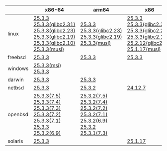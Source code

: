 ||x86-64|arm64|x86|armv7|ppc64le|armel|
| --- | --- | --- | --- | --- | --- | --- |
|linux|[25.3.3](https://github.com/roswell/sbcl_head/releases/download/25.3.3/sbcl-25.3.3-x86-64-linux-binary.tar.bz2)<br />[25.3.3(glibc2.31)](https://github.com/roswell/sbcl_head/releases/download/25.3.3/sbcl-25.3.3-x86-64-linux-glibc2.31-binary.tar.bz2)<br />[25.3.3(glibc2.23)](https://github.com/roswell/sbcl_head/releases/download/25.3.3/sbcl-25.3.3-x86-64-linux-glibc2.23-binary.tar.bz2)<br />[25.3.3(glibc2.19)](https://github.com/roswell/sbcl_head/releases/download/25.3.3/sbcl-25.3.3-x86-64-linux-glibc2.19-binary.tar.bz2)<br />[25.3.3(glibc2.10)](https://github.com/roswell/sbcl_head/releases/download/25.3.3/sbcl-25.3.3-x86-64-linux-glibc2.10-binary.tar.bz2)<br />[25.3.3(musl)](https://github.com/roswell/sbcl_head/releases/download/25.3.3/sbcl-25.3.3-x86-64-linux-musl-binary.tar.bz2)<br />|[25.3.3](https://github.com/roswell/sbcl_head/releases/download/25.3.3/sbcl-25.3.3-arm64-linux-binary.tar.bz2)<br />[25.3.3(glibc2.23)](https://github.com/roswell/sbcl_head/releases/download/25.3.3/sbcl-25.3.3-arm64-linux-glibc2.23-binary.tar.bz2)<br />[25.3.3(glibc2.19)](https://github.com/roswell/sbcl_head/releases/download/25.3.3/sbcl-25.3.3-arm64-linux-glibc2.19-binary.tar.bz2)<br />[25.3.3(musl)](https://github.com/roswell/sbcl_head/releases/download/25.3.3/sbcl-25.3.3-arm64-linux-musl-binary.tar.bz2)<br />|[25.3.3](https://github.com/roswell/sbcl_head/releases/download/25.3.3/sbcl-25.3.3-x86-linux-binary.tar.bz2)<br />[25.3.3(glibc2.31)](https://github.com/roswell/sbcl_head/releases/download/25.3.3/sbcl-25.3.3-x86-linux-glibc2.31-binary.tar.bz2)<br />[25.3.3(glibc2.23)](https://github.com/roswell/sbcl_head/releases/download/25.3.3/sbcl-25.3.3-x86-linux-glibc2.23-binary.tar.bz2)<br />[25.3.3(glibc2.19)](https://github.com/roswell/sbcl_head/releases/download/25.3.3/sbcl-25.3.3-x86-linux-glibc2.19-binary.tar.bz2)<br />[25.2.12(glibc2.10)](https://github.com/roswell/sbcl_head/releases/download/25.2.12/sbcl-25.2.12-x86-linux-glibc2.10-binary.tar.bz2)<br />[25.1.17(musl)](https://github.com/roswell/sbcl_head/releases/download/25.1.17/sbcl-25.1.17-x86-linux-musl-binary.tar.bz2)<br />|[25.3.2](https://github.com/roswell/sbcl_head/releases/download/25.3.2/sbcl-25.3.2-armv7-linux-binary.tar.bz2)<br />|[25.2.28](https://github.com/roswell/sbcl_head/releases/download/25.2.28/sbcl-25.2.28-ppc64le-linux-binary.tar.bz2)<br />[25.2.28(glibc2.23)](https://github.com/roswell/sbcl_head/releases/download/25.2.28/sbcl-25.2.28-ppc64le-linux-glibc2.23-binary.tar.bz2)<br />[25.2.28(glibc2.19)](https://github.com/roswell/sbcl_head/releases/download/25.2.28/sbcl-25.2.28-ppc64le-linux-glibc2.19-binary.tar.bz2)<br />|[25.1.17](https://github.com/roswell/sbcl_head/releases/download/25.1.17/sbcl-25.1.17-armel-linux-binary.tar.bz2)<br />|
|freebsd|[25.3.3](https://github.com/roswell/sbcl_head/releases/download/25.3.3/sbcl-25.3.3-x86-64-freebsd-binary.tar.bz2)<br />|[25.3.3](https://github.com/roswell/sbcl_head/releases/download/25.3.3/sbcl-25.3.3-arm64-freebsd-binary.tar.bz2)<br />|[25.3.3](https://github.com/roswell/sbcl_head/releases/download/25.3.3/sbcl-25.3.3-x86-freebsd-binary.tar.bz2)<br />||||
|windows|[25.3.3(msi)](https://github.com/roswell/sbcl_head/releases/download/25.3.3/sbcl-25.3.3-x86-64-windows-binary.msi)<br />[25.3.3](https://github.com/roswell/sbcl_head/releases/download/25.3.3/sbcl-25.3.3-x86-64-windows-binary.tar.bz2)<br />||||||
|darwin|[25.3.3](https://github.com/roswell/sbcl_head/releases/download/25.3.3/sbcl-25.3.3-x86-64-darwin-binary.tar.bz2)<br />|[25.3.3](https://github.com/roswell/sbcl_head/releases/download/25.3.3/sbcl-25.3.3-arm64-darwin-binary.tar.bz2)<br />|||||
|netbsd|[25.3.3](https://github.com/roswell/sbcl_head/releases/download/25.3.3/sbcl-25.3.3-x86-64-netbsd-binary.tar.bz2)<br />|[25.3.2](https://github.com/roswell/sbcl_head/releases/download/25.3.2/sbcl-25.3.2-arm64-netbsd-binary.tar.bz2)<br />|[24.12.7](https://github.com/roswell/sbcl_head/releases/download/24.12.7/sbcl-24.12.7-x86-netbsd-binary.tar.bz2)<br />||||
|openbsd|[25.3.3(7.5)](https://github.com/roswell/sbcl_head/releases/download/25.3.3/sbcl-25.3.3-x86-64-openbsd-7.5-binary.tar.bz2)<br />[25.3.3(7.4)](https://github.com/roswell/sbcl_head/releases/download/25.3.3/sbcl-25.3.3-x86-64-openbsd-7.4-binary.tar.bz2)<br />[25.3.3(7.3)](https://github.com/roswell/sbcl_head/releases/download/25.3.3/sbcl-25.3.3-x86-64-openbsd-7.3-binary.tar.bz2)<br />[25.3.3(7.2)](https://github.com/roswell/sbcl_head/releases/download/25.3.3/sbcl-25.3.3-x86-64-openbsd-7.2-binary.tar.bz2)<br />[25.3.3(7.1)](https://github.com/roswell/sbcl_head/releases/download/25.3.3/sbcl-25.3.3-x86-64-openbsd-7.1-binary.tar.bz2)<br />[25.3.3](https://github.com/roswell/sbcl_head/releases/download/25.3.3/sbcl-25.3.3-x86-64-openbsd-binary.tar.bz2)<br />[25.3.2(6.9)](https://github.com/roswell/sbcl_head/releases/download/25.3.2/sbcl-25.3.2-x86-64-openbsd-6.9-binary.tar.bz2)<br />|[25.3.2(7.5)](https://github.com/roswell/sbcl_head/releases/download/25.3.2/sbcl-25.3.2-arm64-openbsd-7.5-binary.tar.bz2)<br />[25.3.2(7.4)](https://github.com/roswell/sbcl_head/releases/download/25.3.2/sbcl-25.3.2-arm64-openbsd-7.4-binary.tar.bz2)<br />[25.3.2(7.2)](https://github.com/roswell/sbcl_head/releases/download/25.3.2/sbcl-25.3.2-arm64-openbsd-7.2-binary.tar.bz2)<br />[25.3.2(7.1)](https://github.com/roswell/sbcl_head/releases/download/25.3.2/sbcl-25.3.2-arm64-openbsd-7.1-binary.tar.bz2)<br />[25.3.2(6.9)](https://github.com/roswell/sbcl_head/releases/download/25.3.2/sbcl-25.3.2-arm64-openbsd-6.9-binary.tar.bz2)<br />[25.3.2](https://github.com/roswell/sbcl_head/releases/download/25.3.2/sbcl-25.3.2-arm64-openbsd-binary.tar.bz2)<br />[25.3.1(7.3)](https://github.com/roswell/sbcl_head/releases/download/25.3.1/sbcl-25.3.1-arm64-openbsd-7.3-binary.tar.bz2)<br />|||||
|solaris|[25.3.3](https://github.com/roswell/sbcl_head/releases/download/25.3.3/sbcl-25.3.3-x86-64-solaris-binary.tar.bz2)<br />||[25.1.17](https://github.com/roswell/sbcl_head/releases/download/25.1.17/sbcl-25.1.17-x86-solaris-binary.tar.bz2)<br />||||
